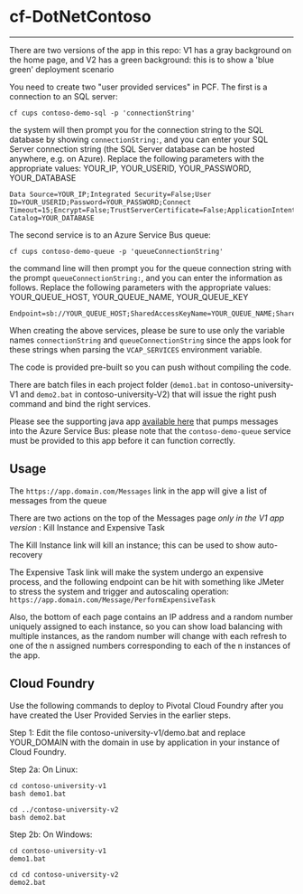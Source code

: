 # cf-DotNetContoso
***

There are two versions of the app in this repo: V1 has a gray background on the home page, and V2 has a green background: this is to show a 'blue green' deployment scenario

You need to create two "user provided services" in PCF. The first is a connection to an SQL server:

    cf cups contoso-demo-sql -p 'connectionString'

the system will then prompt you for the connection string to the SQL database by showing `connectionString:`, and you can enter your SQL Server connection string (the SQL Server database can be hosted anywhere, e.g. on Azure). Replace the following parameters with the appropriate values: YOUR_IP, YOUR_USERID, YOUR_PASSWORD, YOUR_DATABASE

    Data Source=YOUR_IP;Integrated Security=False;User ID=YOUR_USERID;Password=YOUR_PASSWORD;Connect Timeout=15;Encrypt=False;TrustServerCertificate=False;ApplicationIntent=ReadWrite;MultiSubnetFailover=False;Initial Catalog=YOUR_DATABASE

The second service is to an Azure Service Bus queue:

    cf cups contoso-demo-queue -p 'queueConnectionString'

the command line will then prompt you for the queue connection string with the prompt `queueConnectionString:`, and you can enter the information as follows. Replace the following parameters with the appropriate values: YOUR_QUEUE_HOST, YOUR_QUEUE_NAME, YOUR_QUEUE_KEY

    Endpoint=sb://YOUR_QUEUE_HOST;SharedAccessKeyName=YOUR_QUEUE_NAME;SharedAccessKey=YOUR_QUEUE_KEY

When creating the above services, please be sure to use only the variable names `connectionString` and `queueConnectionString` since the apps look for these strings when parsing the `VCAP_SERVICES` environment variable.

The code is provided pre-built so you can push without compiling the code.

There are batch files in each project folder (`demo1.bat` in contoso-university-V1 and `demo2.bat` in contoso-university-V2) that will issue the right push command and bind the right services.

Please see the supporting java app [available here](https://github.com/saurabhguptasg/servicebus "servicebus") that pumps messages into the Azure Service Bus: please note that the `contoso-demo-queue` service must be provided to this app before it can function correctly.

## Usage

The `https://app.domain.com/Messages` link in the app will give a list of messages from the queue

There are two actions on the top of the Messages page *only in the V1 app version* : Kill Instance and Expensive Task

The Kill Instance link will kill an instance; this can be used to show auto-recovery

The Expensive Task link will make the system undergo an expensive process, and the following endpoint can be hit with something like JMeter to stress the system and trigger and autoscaling operation: `https://app.domain.com/Message/PerformExpensiveTask`

Also, the bottom of each page contains an IP address and a random number uniquely assigned to each instance, so you can show load balancing with multiple instances, as the random number will change with each refresh to one of the n assigned numbers corresponding to each of the n instances of the app.

## Cloud Foundry

Use the following commands to deploy to Pivotal Cloud Foundry after you have created the User Provided Servies in the earlier steps.

Step 1: Edit the file contoso-university-v1/demo.bat and replace YOUR_DOMAIN with the domain in use by application in your instance of Cloud Foundry.

Step 2a: On Linux:

    cd contoso-university-v1
    bash demo1.bat

    cd ../contoso-university-v2
    bash demo2.bat

Step 2b: On Windows:

    cd contoso-university-v1
    demo1.bat

    cd cd contoso-university-v2
    demo2.bat
